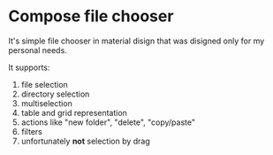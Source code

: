 # Compose file chooser
It's simple file chooser in material disign that was disigned only for my personal needs.

It supports:
1. file selection
2. directory selection
3. multiselection
4. table and grid representation
5. actions like "new folder", "delete", "copy/paste"
6. filters
7. unfortunately **not** selection by drag
